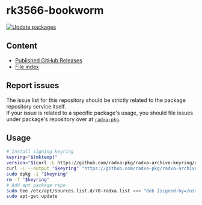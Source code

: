 # rk3566-bookworm

[![Update packages](https://github.com/radxa-repo/rk3566-bookworm/actions/workflows/update.yaml/badge.svg)](https://github.com/radxa-repo/rk3566-bookworm/actions/workflows/update.yaml)

## Content

* [Published GitHub Releases](https://radxa-repo.github.io/rk3566-bookworm/pkgs.json)
* [File index](https://radxa-repo.github.io/rk3566-bookworm/files.list)

## Report issues

The issue list for this repository should be strictly related to the package repository service itself.  
If your issue is related to a specific package's usage, you should file issues under package's repository over at [`radxa-pkg`](https://github.com/radxa-pkg).

## Usage

```bash
# Install signing keyring
keyring="$(mktemp)"
version="$(curl -L https://github.com/radxa-pkg/radxa-archive-keyring/releases/latest/download/VERSION)"
curl -L --output "$keyring" "https://github.com/radxa-pkg/radxa-archive-keyring/releases/latest/download/radxa-archive-keyring_${version}_all.deb"
sudo dpkg -i "$keyring"
rm -f "$keyring"
# Add apt package repo
sudo tee /etc/apt/sources.list.d/70-radxa.list <<< "deb [signed-by=/usr/share/keyrings/radxa-archive-keyring.gpg] https://radxa-repo.github.io/rk3566-bookworm/ rk3566-bookworm main"
sudo apt-get update
```
